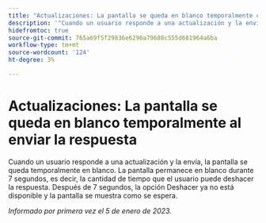 ```yaml
---
title: "Actualizaciones: La pantalla se queda en blanco temporalmente cuando se envía la respuesta"
description: '"Cuando un usuario responde a una actualización y la envía, la pantalla se queda temporalmente en blanco. La pantalla permanece en blanco durante 7 segundos, es decir, la cantidad de tiempo que el usuario puede deshacer la respuesta. Después de 7 segundos, la opción Deshacer ya no está disponible y la pantalla se muestra como se espera".'
hidefromtoc: true
source-git-commit: 765a69f5f29836e6296a79688c555d681964a6ba
workflow-type: tm+mt
source-wordcount: '124'
ht-degree: 3%

---
```



# Actualizaciones: La pantalla se queda en blanco temporalmente al enviar la respuesta

Cuando un usuario responde a una actualización y la envía, la pantalla se queda temporalmente en blanco. La pantalla permanece en blanco durante 7 segundos, es decir, la cantidad de tiempo que el usuario puede deshacer la respuesta. Después de 7 segundos, la opción Deshacer ya no está disponible y la pantalla se muestra como se espera.

_Informado por primera vez el 5 de enero de 2023._


